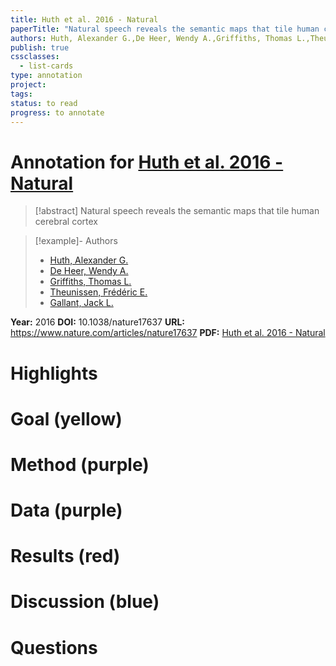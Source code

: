 ```yaml
---
title: Huth et al. 2016 - Natural
paperTitle: "Natural speech reveals the semantic maps that tile human cerebral cortex"
authors: Huth, Alexander G.,De Heer, Wendy A.,Griffiths, Thomas L.,Theunissen, Frédéric E.,Gallant, Jack L.
publish: true
cssclasses:
  - list-cards
type: annotation
project:
tags:
status: to read
progress: to annotate
---
```

# Annotation for [Huth et al. 2016 - Natural](Papers/References/Huth%20et%20al.%202016%20-%20Natural)

> [!abstract] Natural speech reveals the semantic maps that tile human cerebral cortex

> [!example]- Authors
> - [Huth, Alexander G.](Huth%2C%20Alexander%20G.)
> - [De Heer, Wendy A.](De%20Heer%2C%20Wendy%20A.)
> - [Griffiths, Thomas L.](Griffiths%2C%20Thomas%20L.)
> - [Theunissen, Frédéric E.](Theunissen%2C%20Fr%C3%A9d%C3%A9ric%20E.)
> - [Gallant, Jack L.](Gallant%2C%20Jack%20L.)

**Year:** 2016
**DOI:** 10.1038/nature17637
**URL:** https://www.nature.com/articles/nature17637
**PDF:** [Huth et al. 2016 - Natural](Papers/PDFs/Huth%20et%20al.%202016%20-%20Natural%20speech%20reveals%20the%20semantic%20maps%20that%20tile%20human%20cerebral%20cortex.pdf)

# Highlights


# Goal (yellow)


# Method (purple)


# Data (purple)


# Results (red)


# Discussion (blue)


# Questions

